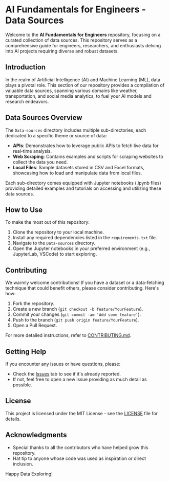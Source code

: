 # AI Fundamentals for Engineers - Data Sources

Welcome to the **AI Fundamentals for Engineers** repository, focusing on a curated collection of data sources. This repository serves as a comprehensive guide for engineers, researchers, and enthusiasts delving into AI projects requiring diverse and robust datasets.

## Introduction

In the realm of Artificial Intelligence (AI) and Machine Learning (ML), data plays a pivotal role. This section of our repository provides a compilation of valuable data sources, spanning various domains like weather, transportation, and social media analytics, to fuel your AI models and research endeavors.

## Data Sources Overview

The `Data-sources` directory includes multiple sub-directories, each dedicated to a specific theme or source of data:

- **APIs**: Demonstrates how to leverage public APIs to fetch live data for real-time analysis.
- **Web Scraping**: Contains examples and scripts for scraping websites to collect the data you need.
- **Local Files**: Sample datasets stored in CSV and Excel formats, showcasing how to load and manipulate data from local files.

Each sub-directory comes equipped with Jupyter notebooks (.ipynb files) providing detailed examples and tutorials on accessing and utilizing these data sources.

## How to Use

To make the most out of this repository:

1. Clone the repository to your local machine.
2. Install any required dependencies listed in the `requirements.txt` file.
3. Navigate to the `Data-sources` directory.
4. Open the Jupyter notebooks in your preferred environment (e.g., JupyterLab, VSCode) to start exploring.

## Contributing

We warmly welcome contributions! If you have a dataset or a data-fetching technique that could benefit others, please consider contributing. Here's how:

1. Fork the repository.
2. Create a new branch (`git checkout -b feature/YourFeature`).
3. Commit your changes (`git commit -am 'Add some feature'`).
4. Push to the branch (`git push origin feature/YourFeature`).
5. Open a Pull Request.

For more detailed instructions, refer to [CONTRIBUTING.md](./CONTRIBUTING.md).

## Getting Help

If you encounter any issues or have questions, please:

- Check the [Issues](https://github.com/Devchuz/AI-Fundamentals-for-Engineers/issues) tab to see if it's already reported.
- If not, feel free to open a new issue providing as much detail as possible.

## License

This project is licensed under the MIT License - see the [LICENSE](LICENSE) file for details.

## Acknowledgments

- Special thanks to all the contributors who have helped grow this repository.
- Hat tip to anyone whose code was used as inspiration or direct inclusion.

Happy Data Exploring!
